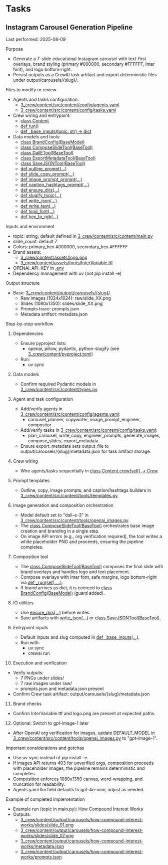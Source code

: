# Tasks

## Instagram Carousel Generation Pipeline
Last performed: 2025-08-09

Purpose
- Generate a 7-slide educational Instagram carousel with text-first overlays, brand styling (primary #000000, secondary #FFFFFF, Inter font), and logo bottom-right.
- Persist outputs as a CrewAI task artifact and export deterministic files under output/carousels/{slug}/.

Files to modify or review
- Agents and tasks configuration:
  - [3_crew/content/src/content/config/agents.yaml](3_crew/content/src/content/config/agents.yaml)
  - [3_crew/content/src/content/config/tasks.yaml](3_crew/content/src/content/config/tasks.yaml)
- Crew wiring and entrypoint:
  - [class Content](3_crew/content/src/content/crew.py:13)
  - [def run()](3_crew/content/src/content/main.py:29)
  - [def _base_inputs(topic: str) -> dict](3_crew/content/src/content/main.py:20)
- Data models and tools:
  - [class BrandConfig(BaseModel)](3_crew/content/src/content/types.py:8)
  - [class ComposeSlideTool(BaseTool)](3_crew/content/src/content/tools/composer.py:86)
  - [class DallETool(BaseTool)](https://github.com/crewAI/crewAI-tools/blob/main/src/crewai_tools/tools/dalle_image_generator_tool/dalle_image_generator_tool.py)
  - [class ExportMetadataTool(BaseTool)](3_crew/content/src/content/tools/export_metadata.py:28)
  - [class SaveJSONTool(BaseTool)](3_crew/content/src/content/tools/save_json.py:14)
  - [def outline_prompt(...)](3_crew/content/src/content/tools/templates.py:6)
  - [def slide_copy_prompt(...)](3_crew/content/src/content/tools/templates.py:34)
  - [def image_prompt_prompt(...)](3_crew/content/src/content/tools/templates.py:66)
  - [def caption_hashtags_prompt(...)](3_crew/content/src/content/tools/templates.py:98)
  - [def ensure_dirs(...)](3_crew/content/src/content/tools/io_utils.py:9)
  - [def slugify_topic(...)](3_crew/content/src/content/tools/io_utils.py:18)
  - [def write_json(...)](3_crew/content/src/content/tools/io_utils.py:23)
  - [def write_text(...)](3_crew/content/src/content/tools/io_utils.py:29)
  - [def load_font(...)](3_crew/content/src/content/tools/brand.py:20)
  - [def hex_to_rgb(...)](3_crew/content/src/content/tools/brand.py:27)

Inputs and environment
- topic: string; default defined in [3_crew/content/src/content/main.py](3_crew/content/src/content/main.py)
- slide_count: default 7
- Colors: primary_hex #000000, secondary_hex #FFFFFF
- Brand assets:
  - [3_crew/content/assets/logo.png](3_crew/content/assets/logo.png)
  - [3_crew/content/assets/fonts/InterVariable.ttf](3_crew/content/assets/fonts/InterVariable.ttf)
- OPENAI_API_KEY in [.env](3_crew/content/.env)
- Dependency management with uv (not pip install -e)

Output structure
- Base: [3_crew/content/output/carousels/{slug}/](3_crew/content/output/carousels/{slug}/)
  - Raw images (1024x1024): raw/slide_XX.png
  - Slides (1080x1350): slides/slide_XX.png
  - Prompts trace: prompts.json
  - Metadata artifact: metadata.json

Step-by-step workflow
1) Dependencies
   - Ensure pyproject lists:
     - openai, pillow, pydantic, python-slugify (see [3_crew/content/pyproject.toml](3_crew/content/pyproject.toml))
   - Run:
     - uv sync

2) Data models
   - Confirm required Pydantic models in [3_crew/content/src/content/types.py](3_crew/content/src/content/types.py).

3) Agent and task configuration
   - Add/verify agents in [3_crew/content/src/content/config/agents.yaml](3_crew/content/src/content/config/agents.yaml):
     - carousel_planner, copywriter, image_prompt_engineer, compositor
   - Add/verify tasks in [3_crew/content/src/content/config/tasks.yaml](3_crew/content/src/content/config/tasks.yaml):
     - plan_carousel, write_copy, engineer_prompts, generate_images, compose_slides, export_metadata
   - Ensure export_metadata sets output_file to output/carousels/{slug}/metadata.json for task artifact storage.

4) Crew wiring
   - Wire agents/tasks sequentially in [class Content.crew(self) -> Crew](3_crew/content/src/content/crew.py:122).

5) Prompt templates
   - Outline, copy, image prompts, and caption/hashtags builders in [3_crew/content/src/content/tools/templates.py](3_crew/content/src/content/tools/templates.py).

6) Image generation and composition orchestration
   - Model default set to "dall-e-3" in [3_crew/content/src/content/tools/openai_images.py](3_crew/content/src/content/tools/openai_images.py:13).
   - The [class ComposeSlideTool(BaseTool)](3_crew/content/src/content/tools/composer.py:86) orchestrates base image creation and branding in a single step.
   - On image API errors (e.g., org verification required), the tool writes a white placeholder PNG and proceeds, ensuring the pipeline completes.

7) Composition tool
   - The [class ComposeSlideTool(BaseTool)](3_crew/content/src/content/tools/composer.py:86) composes the final slide with brand overlays and handles logo and text placement.
   - Compose overlays with Inter font, safe margins, logo bottom-right via [def _run(self, ...)](3_crew/content/src/content/tools/composer.py:94).
   - If brand arrives as dict, it is coerced to [class BrandConfig(BaseModel)](3_crew/content/src/content/types.py:8) (guard added).

8) IO utilities
   - Use [ensure_dirs(...)](3_crew/content/src/content/tools/io_utils.py:9) before writes.
   - Save artifacts with [write_json(...)](3_crew/content/src/content/tools/io_utils.py:23) or [class SaveJSONTool(BaseTool)](3_crew/content/src/content/tools/save_json.py:14).

9) Entrypoint inputs
   - Default inputs and slug computed in [def _base_inputs(...)](3_crew/content/src/content/main.py:20).
   - Run with:
     - uv sync
     - crewai run

10) Execution and verification
   - Verify outputs:
     - 7 PNGs under slides/
     - 7 raw images under raw/
     - prompts.json and metadata.json present
   - Confirm Crew task artifact: output/carousels/{slug}/metadata.json

11) Brand checks
   - Confirm InterVariable.ttf and logo.png are present at expected paths.

12) Optional: Switch to gpt-image-1 later
   - After OpenAI org verification for images, update DEFAULT_MODEL in [3_crew/content/src/content/tools/openai_images.py](3_crew/content/src/content/tools/openai_images.py:13) to "gpt-image-1".

Important considerations and gotchas
- Use uv sync instead of pip install -e.
- If images API returns 403 for unverified orgs, composition proceeds with placeholder images; the pipeline remains deterministic and completes.
- Composition enforces 1080x1350 canvas, word-wrapping, and truncation for readability.
- Agents.yaml llm field defaults to gpt-4o-mini; adjust as needed.

Example of completed implementation
- Example run (topic in main.py): How Compound Interest Works
- Outputs:
  - [3_crew/content/output/carousels/how-compound-interest-works/slides/slide_01.png](3_crew/content/output/carousels/how-compound-interest-works/slides/slide_01.png)
  - [3_crew/content/output/carousels/how-compound-interest-works/slides/slide_07.png](3_crew/content/output/carousels/how-compound-interest-works/slides/slide_07.png)
  - [3_crew/content/output/carousels/how-compound-interest-works/metadata.json](3_crew/content/output/carousels/how-compound-interest-works/metadata.json)
  - [3_crew/content/output/carousels/how-compound-interest-works/prompts.json](3_crew/content/output/carousels/how-compound-interest-works/prompts.json)